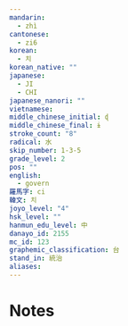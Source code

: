 ```yaml
---
mandarin:
  - zhì
cantonese:
  - zi6
korean:
  - 치
korean_native: ""
japanese:
  - JI
  - CHI
japanese_nanori: ""
vietnamese:
middle_chinese_initial: ɖ
middle_chinese_final: ɨ
stroke_count: "8"
radical: 水
skip_number: 1-3-5
grade_level: 2
pos: ""
english:
  - govern
羅馬字: ci
韓文: 치
joyo_level: "4"
hsk_level: ""
hanmun_edu_level: 中
danayo_id: 2155
mc_id: 123
graphemic_classification: 台
stand_in: 統治
aliases:
---
```


# Notes
